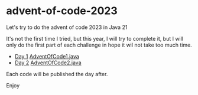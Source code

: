 # advent-of-code-2023
Let's try to do the advent of code 2023 in Java 21

It's not the first time I tried, but this year, I will try to complete it,
but I will only do the first part of each challenge in hope it wil not take too much time.

- [Day 1](https://adventofcode.com/2023/day/1) [AdventOfCode1.java](src/main/java/AdventOfCode1.java)
- [Day 2](https://adventofcode.com/2023/day/1) [AdventOfCode2.java](src/main/java/AdventOfCode2.java)

Each code will be published the day after.

Enjoy


